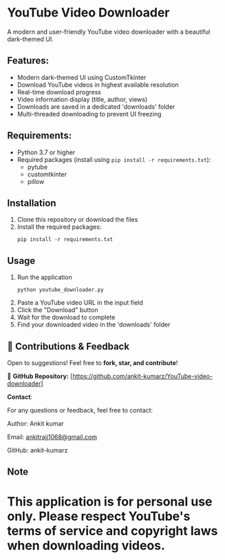 # YouTube Video Downloader 

A modern and user-friendly YouTube video downloader with a beautiful dark-themed UI.

## Features:
- Modern dark-themed UI using CustomTkinter
- Download YouTube videos in highest available resolution
- Real-time download progress
- Video information display (title, author, views)
- Downloads are saved in a dedicated 'downloads' folder
- Multi-threaded downloading to prevent UI freezing 

## Requirements:

- Python 3.7 or higher
- Required packages (install using `pip install -r requirements.txt`):
  - pytube
  - customtkinter
  - pillow

## Installation

1. Clone this repository or download the files
2. Install the required packages:
   ```
   pip install -r requirements.txt
   ```

## Usage 

1. Run the application
   ```
   python youtube_downloader.py
   ```
2. Paste a YouTube video URL in the input field
3. Click the "Download" button
4. Wait for the download to complete 
5. Find your downloaded video in the 'downloads' folder


## 🤝 **Contributions & Feedback**  
Open to suggestions! Feel free to **fork, star, and contribute**!

🔗 **GitHub Repository:** [https://github.com/ankit-kumarz/YouTube-video-downloader]

**Contact**:

For any questions or feedback, feel free to contact:

Author: Ankit kumar

Email: ankitrajj1068@gmail.com

GitHub: ankit-kumarz


## Note 

This application is for personal use only. Please respect YouTube's terms of service and copyright laws when downloading videos. 
=======


